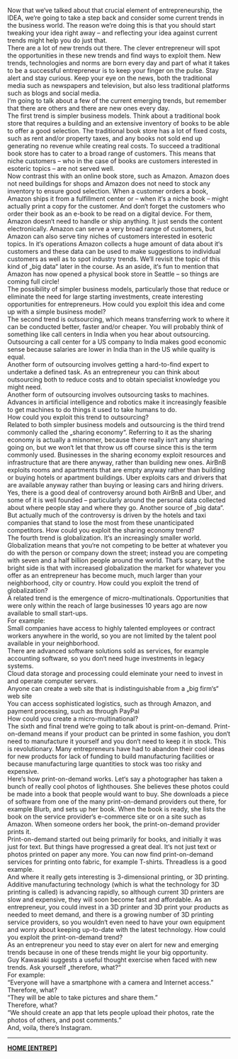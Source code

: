 Now that we‘ve talked about that crucial element of entrepreneurship, the IDEA, we‘re going to take a step back and consider some current trends in the business world. The reason we‘re doing this is that you should start tweaking your idea right away – and reflecting your idea against current trends might help you do just that.  
There are a lot of new trends out there. The clever entrepreneur will spot the opportunities in these new trends and find ways to exploit them. New trends, technologies and norms are born every day and part of what it takes to be a successful entrepreneur is to keep your finger on the pulse. Stay alert and stay curious. Keep your eye on the news, both the traditional media such as newspapers and television, but also less traditional platforms such as blogs and social media.  
I‘m going to talk about a few of the current emerging trends, but remember that there are others and there are new ones every day.  
The first trend is simpler business models. Think about a traditional book store that requires a building and an extensive inventory of books to be able to offer a good selection. The traditional book store has a lot of fixed costs, such as rent and/or property taxes, and any books not sold end up generating no revenue while creating real costs. To succeed a traditional book store has to cater to a broad range of customers. This means that niche customers – who in the case of books are customers interested in esoteric topics – are not served well.  
Now contrast this with an online book store, such as Amazon. Amazon does not need buildings for shops and Amazon does not need to stock any inventory to ensure good selection. When a customer orders a book, Amazon ships it from a fulfillment center or – when it‘s a niche book – might actually print a copy for the customer. And don‘t forget the customers who order their book as an e-book to be read on a digital device. For them, Amazon doesn‘t need to handle or ship anything. It just sends the content electronically. Amazon can serve a very broad range of customers, but Amazon can also serve tiny niches of customers interested in esoteric topics. In it‘s operations Amazon collects a huge amount of data about it‘s customers and these data can be used to make suggestions to individual customers as well as to spot industry trends. We‘ll revisit the topic of this kind of „big data“ later in the course. As an aside, it‘s fun to mention that Amazon has now opened a physical book store in Seattle – so things are coming full circle!  
The possibility of simpler business models, particularly those that reduce or eliminate the need for large starting investments, create interesting opportunities for entrepreneurs. How could you exploit this idea and come up with a simple business model?  
The second trend is outsourcing, which means transferring work to where it can be conducted better, faster and/or cheaper. You will probably think of something like call centers in India when you hear about outsourcing. Outsourcing a call center for a US company to India makes good economic sense because salaries are lower in India than in the US while quality is equal.  
Another form of outsourcing involves getting a hard-to-find expert to undertake a defined task. As an entrepreneur you can think about outsourcing both to reduce costs and to obtain specialist knowledge you might need.  
Another form of outsourcing involves outsourcing tasks to machines. Advances in artificial intelligence and robotics make it increasingly feasible to get machines to do things it used to take humans to do.  
How could you exploit this trend to outsourcing?  
Related to both simpler business models and outsourcing is the third trend commonly called the „sharing economy“. Referring to it as the sharing economy is actually a misnomer, because there really isn‘t any sharing going on, but we won‘t let that throw us off course since this is the term commonly used. Businesses in the sharing economy exploit resources and infrastructure that are there anyway, rather than building new ones. AirBnB exploits rooms and apartments that are empty anyway rather than building or buying hotels or apartment buildings. Uber exploits cars and drivers that are available anyway rather than buying or leasing cars and hiring drivers. Yes, there is a good deal of controversy around both AirBnB and Uber, and some of it is well founded – particularly around the personal data collected about where people stay and where they go. Another source of „big data“. But actually much of the controversy is driven by the hotels and taxi companies that stand to lose the most from these unanticipated competitors. How could you exploit the sharing economy trend?  
The fourth trend is globalization. It‘s an increasingly smaller world. Globalization means that you‘re not competing to be better at whatever you do with the person or company down the street; instead you are competing with seven and a half billion people around the world. That‘s scary, but the bright side is that with increased globalization the market for whatever you offer as an entrepreneur has become much, much larger than your neighborhood, city or country. How could you exploit the trend of globalization?  
A related trend is the emergence of micro-multinationals. Opportunities that were only within the reach of large businesses 10 years ago are now available to small start-ups.  
For example:  
Small companies have access to highly talented employees or contract workers anywhere in the world, so you are not limited by the talent pool available in your neighborhood.  
There are advanced software solutions sold as services, for example accounting software, so you don‘t need huge investments in legacy systems.  
Cloud data storage and processing could eleminate your need to invest in and operate computer servers.  
Anyone can create a web site that is indistinguishable from a „big firm‘s“ web site  
You can access sophisticated logistics, such as through Amazon, and payment processing, such as through PayPal  
How could you create a micro-multinational?  
The sixth and final trend we‘re going to talk about is print-on-demand. Print-on-demand means if your product can be printed in some fashion, you don‘t need to manufacture it yourself and you don‘t need to keep it in stock. This is revolutionary. Many entrepreneurs have had to abandon their cool ideas for new products for lack of funding to build manufacturing facilities or because manufacturing large quantities to stock was too risky and expensive.  
Here‘s how print-on-demand works. Let‘s say a photographer has taken a bunch of really cool photos of lighthouses. She believes these photos could be made into a book that people would want to buy. She downloads a piece of software from one of the many print-on-demand providers out there, for example Blurb, and sets up her book. When the book is ready, she lists the book on the service provider‘s e-commerce site or on a site such as Amazon. When someone orders her book, the print-on-demand provider prints it.  
Print-on-demand started out being primarily for books, and initially it was just for text. But things have progressed a great deal. It‘s not just text or photos printed on paper any more. You can now find print-on-demand services for printing onto fabric, for example T-shirts. Threadless is a good example.  
And where it really gets interesting is 3-dimensional printing, or 3D printing. Additive manufacturing technology (which is what the technology for 3D printing is called) is advancing rapidly, so although current 3D printers are slow and expensive, they will soon become fast and affordable. As an entrepreneur, you could invest in a 3D printer and 3D print your products as needed to meet demand, and there is a growing number of 3D printing service providers, so you wouldn‘t even need to have your own equipment and worry about keeping up-to-date with the latest technology. How could you exploit the print-on-demand trend?  
As an entrepreneur you need to stay ever on alert for new and emerging trends because in one of these trends might lie your big opportunity.  
Guy Kawasaki suggests a useful thought exercise when faced with new trends. Ask yourself „therefore, what?“  
For example:  
“Everyone will have a smartphone with a camera and Internet access.”  
Therefore, what?  
“They will be able to take pictures and share them.”  
Therefore, what?  
“We should create an app that lets people upload their photos, rate the photos of others, and post comments.”  
And, voila, there’s Instagram.

---
**[HOME [ENTREP]](ENTREP101)**